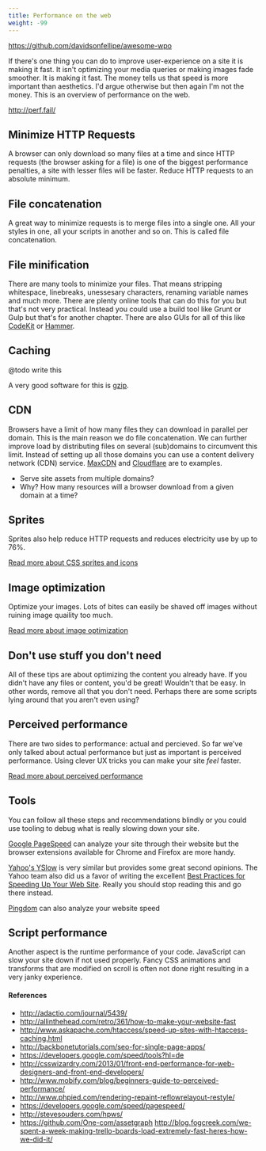 ```yaml
---
title: Performance on the web
weight: -99
---
```


https://github.com/davidsonfellipe/awesome-wpo

If there's one thing you can do to improve user-experience on a site it is making it fast. It isn't optimizing your media queries or making images fade smoother. It is making it fast. The money tells us that speed is more important than aesthetics. I'd argue otherwise but then again I'm not the money. This is an overview of performance on the web.

http://perf.fail/

## Minimize HTTP Requests

A browser can only download so many files at a time and since HTTP requests (the browser asking for a file) is one of the biggest performance penalties, a site with lesser files will be faster. Reduce HTTP requests to an absolute minimum.

## File concatenation

A great way to minimize requests is to merge files into a single one. All your styles in one, all your scripts in another and so on. This is called file concatenation.

## File minification

There are many tools to minimize your files. That means stripping whitespace, linebreaks, unessesary characters, renaming variable names and much more. There are plenty online tools that can do this for you but that's not very practical. Instead you could use a build tool like Grunt or Gulp but that's for another chapter. There are also GUIs for all of this like [CodeKit](https://incident57.com/codekit/) or [Hammer](http://hammerformac.com/).

## Caching

@todo write this

A very good software for this is [gzip](http://betterexplained.com/articles/how-to-optimize-your-site-with-gzip-compression/).

## CDN

Browsers have a limit of how many files they can download in parallel per domain. This is the main reason we do file concatenation. We can further improve load by distributing files on several (sub)domains to circumvent this limit. Instead of setting up all those domains you can use a content delivery network (CDN) service. [MaxCDN](http://www.maxcdn.com/) and [Cloudflare](http://www.cloudflare.com/) are to examples.

- Serve site assets from multiple domains?
- Why? How many resources will a browser download from a given domain at a time?

## Sprites

Sprites also help reduce HTTP requests and reduces electricity use by up to 76%.

[Read more about CSS sprites and icons](http://codesandnotes.com/css-sprites-and-icons)

## Image optimization

Optimize your images. Lots of bites can easily be shaved off images without ruining image quaility too much.

[Read more about image optimization](http://codesandnotes.com/image-optimization)

## Don't use stuff you don't need

All of these tips are about optimizing the content you already have. If you didn't have any files or content, you'd be great! Wouldn't that be easy. In other words, remove all that you don't need. Perhaps there are some scripts lying around that you aren't even using?

## Perceived performance

There are two sides to performance: actual and percieved. So far we've only talked about actual performance but just as important is perceived performance. Using clever UX tricks you can make your site _feel_ faster.

[Read more about perceived performance](http://codesandnotes.com/perceived-performance)

## Tools

You can follow all these steps and recommendations blindly or you could use tooling to debug what is really slowing down your site.

[Google PageSpeed](https://developers.google.com/speed/pagespeed/) can analyze your site through their website but the browser extensions available for Chrome and Firefox are more handy.

[Yahoo's YSlow](http://developer.yahoo.com/yslow/) is very similar but provides some great second opinions. The Yahoo team also did us a favor of writing the excellent [Best Practices for Speeding Up Your Web Site](http://developer.yahoo.com/performance/rules.html). Really you should stop reading this and go there instead.

[Pingdom](http://tools.pingdom.com/fpt/) can also analyze your website speed

## Script performance

Another aspect is the runtime performance of your code. JavaScript can slow your site down if not used properly. Fancy CSS animations and transforms that are modified on scroll is often not done right resulting in a very janky experience.

#### References

- http://adactio.com/journal/5439/
- http://allinthehead.com/retro/361/how-to-make-your-website-fast
- http://www.askapache.com/htaccess/speed-up-sites-with-htaccess-caching.html
- http://backbonetutorials.com/seo-for-single-page-apps/
- https://developers.google.com/speed/tools?hl=de
- http://csswizardry.com/2013/01/front-end-performance-for-web-designers-and-front-end-developers/
- http://www.mobify.com/blog/beginners-guide-to-perceived-performance/
- http://www.phpied.com/rendering-repaint-reflowrelayout-restyle/
- https://developers.google.com/speed/pagespeed/
- http://stevesouders.com/hpws/
- https://github.com/One-com/assetgraph
http://blog.fogcreek.com/we-spent-a-week-making-trello-boards-load-extremely-fast-heres-how-we-did-it/
